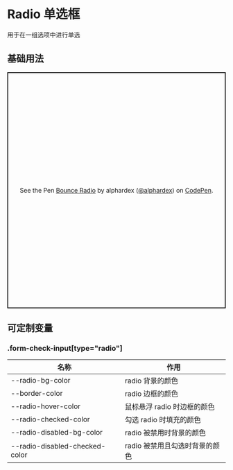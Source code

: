 # Radio 单选框

用于在一组选项中进行单选

## 基础用法

<p class="codepen" data-height="545" data-theme-id="dark" data-default-tab="html,result" data-user="alphardex" data-slug-hash="VwLBRWG" style="height: 545px; box-sizing: border-box; display: flex; align-items: center; justify-content: center; border: 2px solid; margin: 1em 0; padding: 1em;" data-pen-title="Bounce Radio">
  <span>See the Pen <a href="https://codepen.io/alphardex/pen/VwLBRWG">
  Bounce Radio</a> by alphardex (<a href="https://codepen.io/alphardex">@alphardex</a>)
  on <a href="https://codepen.io">CodePen</a>.</span>
</p>
<script async src="https://static.codepen.io/assets/embed/ei.js"></script>

## 可定制变量

### .form-check-input[type="radio"]

| 名称                           | 作用                           |
| ------------------------------ | ------------------------------ |
| --radio-bg-color               | radio 背景的颜色               |
| --border-color                 | radio 边框的颜色               |
| --radio-hover-color            | 鼠标悬浮 radio 时边框的颜色    |
| --radio-checked-color          | 勾选 radio 时填充的颜色        |
| --radio-disabled-bg-color      | radio 被禁用时背景的颜色       |
| --radio-disabled-checked-color | radio 被禁用且勾选时背景的颜色 |
